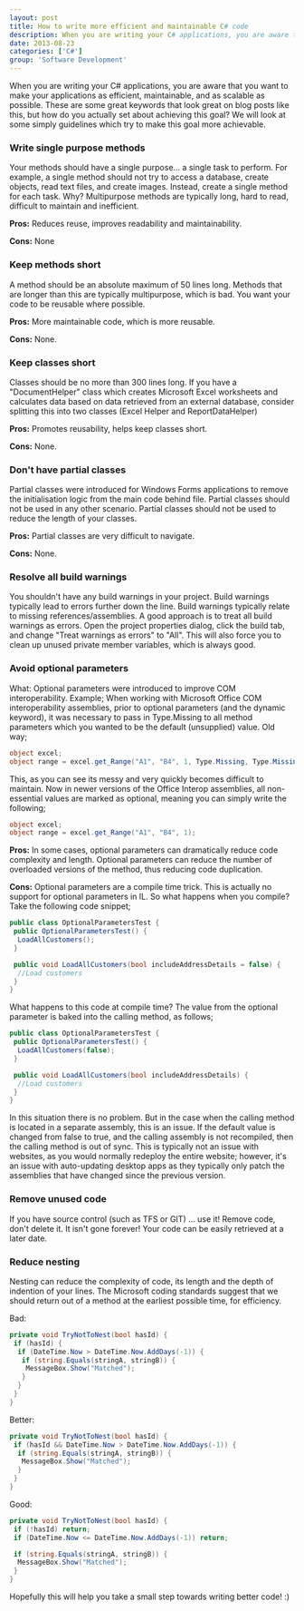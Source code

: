 ```yaml
---
layout: post
title: How to write more efficient and maintainable C# code
description: When you are writing your C# applications, you are aware that you want to make your applications as efficient, maintainable, and as scalable as possible.
date: 2013-08-23
categories: ['C#']
group: 'Software Development'
---
```


When you are writing your C# applications, you are aware that you want to make your applications as efficient, maintainable, and as scalable as possible. These are some great keywords that look great on blog posts like this, but how do you actually set about achieving this goal? We will look at some simply guidelines which try to make this goal more achievable.

### Write single purpose methods

Your methods should have a single purpose... a single task to perform. For example, a single method should not try to access a database, create objects, read text files, and create images. Instead, create a single method for each task. Why? Multipurpose methods are typically long, hard to read, difficult to maintain and inefficient.

**Pros:** Reduces reuse, improves readability and maintainability.

**Cons:** None

### Keep methods short

A method should be an absolute maximum of 50 lines long. Methods that are longer than this are typically multipurpose, which is bad. You want your code to be reusable where possible.

**Pros:** More maintainable code, which is more reusable.

**Cons:** None.

### Keep classes short

Classes should be no more than 300 lines long. If you have a "DocumentHelper" class which creates Microsoft Excel worksheets and calculates data based on data retrieved from an external database, consider splitting this into two classes (Excel Helper and ReportDataHelper)

**Pros:** Promotes reusability, helps keep classes short.

**Cons:** None.

### Don't have partial classes

Partial classes were introduced for Windows Forms applications to remove the initialisation logic from the main code behind file. Partial classes should not be used in any other scenario. Partial classes should not be used to reduce the length of your classes.

**Pros:** Partial classes are very difficult to navigate.

**Cons:** None.

### Resolve all build warnings

You shouldn't have any build warnings in your project. Build warnings typically lead to errors further down the line. Build warnings typically relate to missing references/assemblies. A good approach is to treat all build warnings as errors.
Open the project properties dialog, click the build tab, and change "Treat warnings as errors" to "All". This will also force you to clean up unused private member variables, which is always good.

### Avoid optional parameters

What: Optional parameters were introduced to improve COM interoperability. Example; When working with Microsoft Office COM interoperability assemblies, prior to optional parameters (and the dynamic keyword), it was necessary to pass in Type.Missing to all method parameters which you wanted to be the default (unsupplied) value. Old way;

```csharp
object excel;
object range = excel.get_Range("A1", "B4", 1, Type.Missing, Type.Missing, Type.Missing, Type.Missing, Type.Missing, Type.Missing);
```

This, as you can see its messy and very quickly becomes difficult to maintain. Now in newer versions of the Office Interop assemblies, all non-essential values are marked as optional, meaning you can simply write the following;

```csharp
object excel;
object range = excel.get_Range("A1", "B4", 1);
```

**Pros:** In some cases, optional parameters can dramatically reduce code complexity and length. Optional parameters can reduce the number of overloaded versions of the method, thus reducing code duplication.

**Cons:** Optional parameters are a compile time trick. This is actually no support for optional parameters in IL. So what happens when you compile? Take the following code snippet;

```csharp
public class OptionalParametersTest {
 public OptionalParametersTest() {
  LoadAllCustomers();
 }

 public void LoadAllCustomers(bool includeAddressDetails = false) {
  //Load customers
 }
}
```

What happens to this code at compile time? The value from the optional parameter is baked into the calling method, as follows;

```csharp
public class OptionalParametersTest {
 public OptionalParametersTest() {
  LoadAllCustomers(false);
 }

 public void LoadAllCustomers(bool includeAddressDetails) {
  //Load customers
 }
}
```

In this situation there is no problem. But in the case when the calling method is located in a separate assembly, this is an issue. If the default value is changed from false to true, and the calling assembly is not recompiled, then the calling method is out of sync. This is typically not an issue with websites, as you would normally redeploy the entire website; however, it's an issue with auto-updating desktop apps as they typically only patch the assemblies that have changed since the previous version.

### Remove unused code

If you have source control (such as TFS or GIT) ... use it! Remove code, don't delete it. It isn't gone forever! Your code can be easily retrieved at a later date.

### Reduce nesting

Nesting can reduce the complexity of code, its length and the depth of indention of your lines. The Microsoft coding standards suggest that we should return out of a method at the earliest possible time, for efficiency.

Bad:

```csharp
private void TryNotToNest(bool hasId) {
 if (hasId) {
  if (DateTime.Now > DateTime.Now.AddDays(-1)) {
   if (string.Equals(stringA, stringB)) {
    MessageBox.Show("Matched");
   }
  }
 }
}
```

Better:

```csharp
private void TryNotToNest(bool hasId) {
 if (hasId && DateTime.Now > DateTime.Now.AddDays(-1)) {
  if (string.Equals(stringA, stringB)) {
   MessageBox.Show("Matched");
  }
 }
}
```

Good:

```csharp
private void TryNotToNest(bool hasId) {
 if (!hasId) return;
 if (DateTime.Now <= DateTime.Now.AddDays(-1)) return;

 if (string.Equals(stringA, stringB)) {
  MessageBox.Show("Matched");
 }
}
```

Hopefully this will help you take a small step towards writing better code! :)

